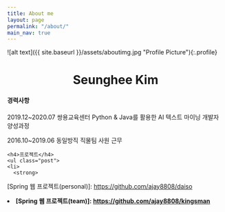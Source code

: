 ```yaml
---
title: About me
layout: page
permalink: "/about/"
main_nav: true
---
```


![alt text]({{ site.baseurl }}/assets/aboutimg.jpg "Profile Picture"){:.profile}

<div > <h1 style="text-align:center">Seunghee Kim</h1> <div>
	<h4>경력사항</h4>
	<p> 2019.12~2020.07 쌍용교육센터 Python & Java를 활용한 AI 텍스트 마이닝 개발자 양성과정 </p>
	<p>2016.10~2019.06 동일방직 직물팀 사원 근무 </p>
	
	<h4>프로젝트</h4>
	<ul class="post">
    <li>
      <strong>
 [Spring 웹 프로젝트(personal)]:
		<a href=" https://github.com/ajay8808/daiso" title="">https://github.com/ajay8808/daiso</a>
			</strong>
    </li>  
		<li> <strong>
			[Spring 웹 프로젝트(team)]:
		<a href="https://github.com/ajay8808/kingsman" title="">https://github.com/ajay8808/kingsman</a> 	</strong>
		</li>
  </ul>
